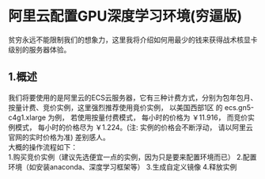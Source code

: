 阿里云配置GPU深度学习环境(穷逼版)
===
贫穷永远不能限制我们的想象力，这里我将介绍如何用最少的钱来获得战术核显卡级别的服务器体验。
## 1.概述
我们将要使用的是阿里云的ECS云服务器，它有三种计费方式，分别为包年包月、按量计费、竞价实例，这里强烈推荐使用竟价实例，
以美国西部1区 的 ecs.gn5-c4g1.xlarge 为例， 若使用按量付费模式， 每小时的价格为 ￥11.916， 而竞价实例模式， 
每小时的价格尽为 ￥1.224。(注: 实例的价格会不断浮动， 请以阿里云官网的实时价格为准) 差别感人。<br>
大概的操作流程如下：<br>
    1.购买竞价实例（建议先选便宜一点的实例，因为只是要来配置环境而已）
    2.配置环境（如安装anaconda、深度学习框架等）
    3.生成自定义镜像
    4.释放实例
